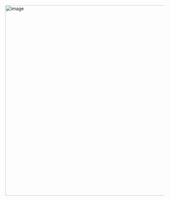 
<img width="800" height="600" alt="image" src="https://github.com/user-attachments/assets/d2daf2fd-d3a5-4bff-b41f-09080fb2175d" />
